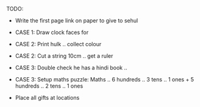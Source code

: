 

TODO:
 - Write the first page link on paper to give to sehul

 - CASE 1: Draw clock faces for 

 - CASE 2: Print hulk .. collect colour 
 - CASE 2: Cut a string 10cm .. get a ruler

 - CASE 3: Double check he has a hindi book .. 
 - CASE 3: Setup maths puzzle: Maths .. 6 hundreds  .. 3 tens .. 1 ones  + 5 hundreds .. 2 tens .. 1 ones

 - Place all gifts at locations
 